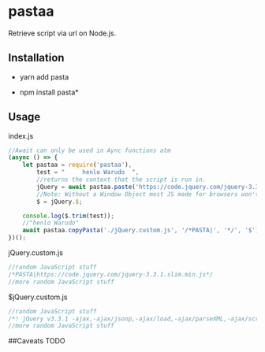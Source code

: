 # pastaa
Retrieve script via url on Node.js.

## Installation
* yarn add pasta

* npm install pasta*

## Usage
index.js
```js
//Await can only be used in Aync functions atm
(async () => {
    let pastaa = require('pastaa'),
        test = "     henlo Warudo  ",
        //returns the context that the script is run in.
        jQuery = await pastaa.paste('https://code.jquery.com/jquery-3.3.1.slim.min.js'),
        //Note: Without a Window Object most JS made for browsers won't work in Node
        $ = jQuery.$;

    console.log($.trim(test));
    //"henlo Warudo"
    await pastaa.copyPasta('./jQuery.custom.js', '/*PASTA|', '*/', '$');
})();
```
jQuery.custom.js
```js
//random JavaScript stuff
/*PASTA|https://code.jquery.com/jquery-3.3.1.slim.min.js*/
//more random JavaScript stuff
```
$jQuery.custom.js
```js
//random JavaScript stuff
/*! jQuery v3.3.1 -ajax,-ajax/jsonp,-ajax/load,-ajax/parseXML,-ajax/script...
//more random JavaScript stuff
```

##Caveats
TODO
